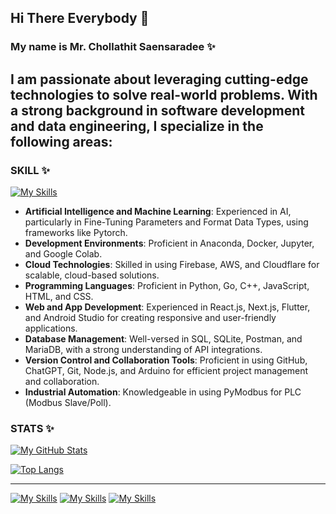 ## Hi There Everybody 👋
### My name is Mr. Chollathit Saensaradee ✨
I am passionate about leveraging cutting-edge technologies to solve real-world problems. With a strong background in software development and data engineering, I specialize in the following areas:
---
### SKILL ✨
[![My Skills](https://skillicons.dev/icons?i=js,html,css,git,github,go,py,pytorch,kotlin,java,flutter,bootstrap,cpp,cloudflare,dart,docker,fastapi,firebase,flask,nodejs,php,postman,powershell,react,stackoverflow,tensorflow,vscode,mysql,mongodb,linux,bash,arduino,anaconda)](https://skillicons.dev)

- **Artificial Intelligence and Machine Learning**: Experienced in AI, particularly in Fine-Tuning Parameters and Format Data Types, using frameworks like Pytorch.
- **Development Environments**: Proficient in Anaconda, Docker, Jupyter, and Google Colab.
- **Cloud Technologies**: Skilled in using Firebase, AWS, and Cloudflare for scalable, cloud-based solutions.
- **Programming Languages**: Proficient in Python, Go, C++, JavaScript, HTML, and CSS.
- **Web and App Development**: Experienced in React.js, Next.js, Flutter, and Android Studio for creating responsive and user-friendly applications.
- **Database Management**: Well-versed in SQL, SQLite, Postman, and MariaDB, with a strong understanding of API integrations.
- **Version Control and Collaboration Tools**: Proficient in using GitHub, ChatGPT, Git, Node.js, and Arduino for efficient project management and collaboration.
- **Industrial Automation**: Knowledgeable in using PyModbus for PLC (Modbus Slave/Poll).
  
### STATS ✨
[![My GitHub Stats](https://github-readme-stats.vercel.app/api?username=atttyys&show_icons=true&theme=dark#gh-dark-mode-only)](https://github.com/atttyys)

[![Top Langs](https://github-readme-stats.vercel.app/api/top-langs/?username=atttyys&theme=dark)](https://github.com/atttyys)

---


[![My Skills](https://skillicons.dev/icons?i=docker,react,arduino,postman,cloudflare)](https://skillicons.dev)
[![My Skills](https://skillicons.dev/icons?i=github,vscode,bootstrap)](https://skillicons.dev)
[![My Skills](https://skillicons.dev/icons?i=go,py,js,cpp,c,mysql,css,html)](https://skillicons.dev)
